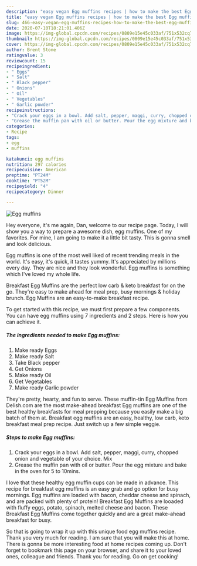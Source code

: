 ```yaml
---
description: "easy vegan Egg muffins recipes | how to make the best Egg muffins"
title: "easy vegan Egg muffins recipes | how to make the best Egg muffins"
slug: 466-easy-vegan-egg-muffins-recipes-how-to-make-the-best-egg-muffins
date: 2020-07-10T18:21:01.406Z
image: https://img-global.cpcdn.com/recipes/0809e15e45c033af/751x532cq70/egg-muffins-recipe-main-photo.jpg
thumbnail: https://img-global.cpcdn.com/recipes/0809e15e45c033af/751x532cq70/egg-muffins-recipe-main-photo.jpg
cover: https://img-global.cpcdn.com/recipes/0809e15e45c033af/751x532cq70/egg-muffins-recipe-main-photo.jpg
author: Brent Stone
ratingvalue: 3
reviewcount: 15
recipeingredient:
- " Eggs"
- " Salt"
- " Black pepper"
- " Onions"
- " Oil"
- " Vegetables"
- " Garlic powder"
recipeinstructions:
- "Crack your eggs in a bowl. Add salt, pepper, maggi, curry, chopped onion and vegetable of your choice. Mix"
- "Grease the muffin pan with oil or butter. Pour the egg mixture and bake in the oven for 5 to 10mins."
categories:
- Recipe
tags:
- egg
- muffins

katakunci: egg muffins 
nutrition: 297 calories
recipecuisine: American
preptime: "PT24M"
cooktime: "PT52M"
recipeyield: "4"
recipecategory: Dinner

---
```



![Egg muffins](https://img-global.cpcdn.com/recipes/0809e15e45c033af/751x532cq70/egg-muffins-recipe-main-photo.jpg)

Hey everyone, it's me again, Dan, welcome to our recipe page. Today, I will show you a way to prepare a awesome dish, egg muffins. One of my favorites. For mine, I am going to make it a little bit tasty. This is gonna smell and look delicious.

Egg muffins is one of the most well liked of recent trending meals in the world. It's easy, it's quick, it tastes yummy. It's appreciated by millions every day. They are nice and they look wonderful. Egg muffins is something which I've loved my whole life.

Breakfast Egg Muffins are the perfect low carb &amp; keto breakfast for on the go. They&#39;re easy to make ahead for meal prep, busy mornings &amp; holiday brunch. Egg Muffins are an easy-to-make breakfast recipe.


To get started with this recipe, we must first prepare a few components. You can have egg muffins using 7 ingredients and 2 steps. Here is how you can achieve it.

<!--inarticleads1-->

##### The ingredients needed to make Egg muffins:

1. Make ready  Eggs
1. Make ready  Salt
1. Take  Black pepper
1. Get  Onions
1. Make ready  Oil
1. Get  Vegetables
1. Make ready  Garlic powder


They&#39;re pretty, hearty, and fun to serve. These muffin-tin Egg Muffins from Delish.com are the most make-ahead breakfast Egg muffins are one of the best healthy breakfasts for meal prepping because you easily make a big batch of them at. Breakfast egg muffins are an easy, healthy, low carb, keto breakfast meal prep recipe. Just switch up a few simple veggie. 

<!--inarticleads2-->

##### Steps to make Egg muffins:

1. Crack your eggs in a bowl. Add salt, pepper, maggi, curry, chopped onion and vegetable of your choice. Mix
1. Grease the muffin pan with oil or butter. Pour the egg mixture and bake in the oven for 5 to 10mins.


I love that these healthy egg muffin cups can be made in advance. This recipe for breakfast egg muffins is an easy grab and go option for busy mornings. Egg muffins are loaded with bacon, cheddar cheese and spinach, and are packed with plenty of protein! Breakfast Egg Muffins are looaded with fluffy eggs, potato, spinach, melted cheese and bacon. These Breakfast Egg Muffins come together quickly and are a great make-ahead breakfast for busy. 

So that is going to wrap it up with this unique food egg muffins recipe. Thank you very much for reading. I am sure that you will make this at home. There is gonna be more interesting food at home recipes coming up. Don't forget to bookmark this page on your browser, and share it to your loved ones, colleague and friends. Thank you for reading. Go on get cooking!
